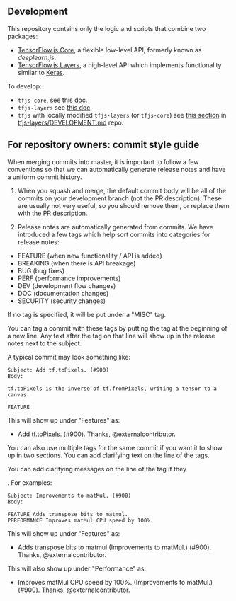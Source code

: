 ## Development

This repository contains only the logic and scripts that combine
two packages:
- [TensorFlow.js Core](https://github.com/tensorflow/tfjs-core),
  a flexible low-level API, formerly known as *deeplearn.js*.
- [TensorFlow.js Layers](https://github.com/tensorflow/tfjs-layers),
  a high-level API which implements functionality similar to
  [Keras](https://keras.io/).

To develop:
- `tfjs-core`, see [this doc](https://github.com/tensorflow/tfjs-core/blob/master/DEVELOPMENT.md).
- `tfjs-layers` see [this doc](https://github.com/tensorflow/tfjs-layers/blob/master/DEVELOPMENT.md).
- `tfjs` with locally modified `tfjs-layers` (or `tfjs-core`) see [this section](https://github.com/tensorflow/tfjs-layers/blob/master/DEVELOPMENT.md#changing-tensorflowtfjs-layers-and-testing-tensorflowtfjs) in [tfjs-layers/DEVELOPMENT.md](https://github.com/tensorflow/tfjs-layers) repo.

## For repository owners: commit style guide

When merging commits into master, it is important to follow a few conventions
so that we can automatically generate release notes and have a uniform commit
history.

1. When you squash and merge, the default commit body will be all of the
commits on your development branch (not the PR description). These are usually
not very useful, so you should remove them, or replace them with the PR
description.

2. Release notes are automatically generated from commits. We have introduced a
few tags which help sort commits into categories for release notes:

- FEATURE (when new functionality / API is added)
- BREAKING (when there is API breakage)
- BUG (bug fixes)
- PERF (performance improvements)
- DEV (development flow changes)
- DOC (documentation changes)
- SECURITY (security changes)

If no tag is specified, it will be put under a "MISC" tag.

You can tag a commit with these tags by putting the tag at the beginning of a
new line. Any text after the tag on that line will show up in the release notes
next to the subject.

A typical commit may look something like:

```
Subject: Add tf.toPixels. (#900)
Body:

tf.toPixels is the inverse of tf.fromPixels, writing a tensor to a canvas.

FEATURE
```

This will show up under "Features" as:
- Add tf.toPixels. (#900). Thanks, @externalcontributor.


You can also use multiple tags for the same commit if you want it to show up in
two sections. You can add clarifying text on the line of the tags.


You can add clarifying messages on the line of the tag if they

. For examples:

```
Subject: Improvements to matMul. (#900)
Body:

FEATURE Adds transpose bits to matmul.
PERFORMANCE Improves matMul CPU speed by 100%.
```

This will show up under "Features" as:
- Adds transpose bits to matmul (Improvements to matMul.) (#900). Thanks, @externalcontributor.

This will also show up under "Performance" as:
- Improves matMul CPU speed by 100%. (Improvements to matMul.) (#900). Thanks, @externalcontributor.
